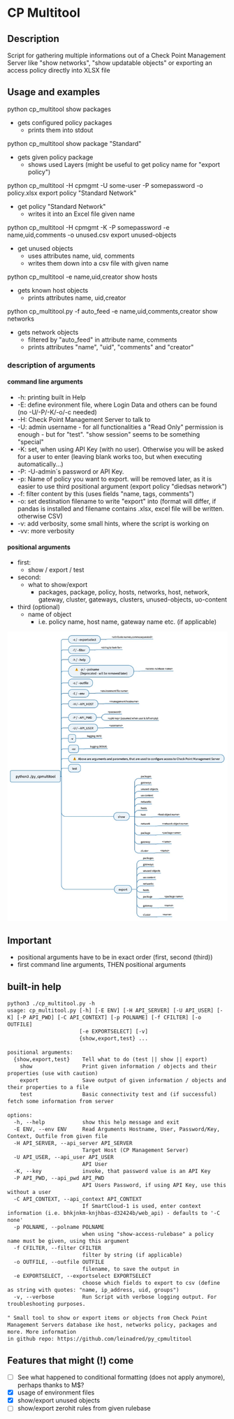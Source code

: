 # CP Multitool

## Description

Script for gathering multiple informations out of a Check Point Management Server like "show networks", "show updatable objects" or exporting an access policy directly into XLSX file

## Usage and examples

python cp_multitool show packages

- gets configured policy packages
  - prints them into stdout

python cp_multitool show package "Standard"

- gets given policy package
  - shows used Layers (might be useful to get policy name for "export policy")

python cp_multitool -H cpmgmt -U some-user -P somepassword -o policy.xlsx export policy "Standard Network"

- get policy "Standard Network"
  - writes it into an Excel file given name

python cp_multitool -H cpmgmt -K -P somepassword -e name,uid,comments -o unused.csv export unused-objects

- get unused objects
  - uses attributes name, uid, comments
  - writes them down into a csv file with given name

python cp_multitool -e name,uid,creator show hosts

- gets known host objects
  - prints attributes name, uid,creator

python cp_multitool.py -f auto_feed -e name,uid,comments,creator show networks

- gets network objects
  - filtered by "auto_feed" in attribute name, comments
  - prints attributes "name", "uid", "comments" and "creator"

### description of arguments

#### command line arguments

- -h: printing built in Help
- -E: define evironment file, where Login Data and others can be found (no -U/-P/-K/-o/-c needed)
- -H: Check Point Management Server to talk to
- -U: admin username - for all functionalities a "Read Only" permission is enough - but for "test". "show session" seems to be something "special"
- -K: set, when using API Key (with no user). Otherwise you will be asked for a user to enter (leaving blank works too, but when executing automatically...)
- -P: -U-admin´s password or API Key.
- -p: Name of policy you want to export. will be removed later, as it is easier to use third positional argument (export policy "diedsas network")
- -f: filter content by this (uses fields "name, tags, comments")
- -o: set destination filename to write "export" into (format will differ, if pandas is installed and filename contains .xlsx, excel file will be written. otherwise CSV)
- -v: add verbosity, some small hints, where the script is working on
- -vv: more verbosity

#### positional arguments

- first:
  - show / export / test
- second:
  - what to show/export
    - packages, package, policy, hosts, networks, host, network, gateway, cluster, gateways, clusters, unused-objects, uo-content
- third (optional)
  - name of object
    - i.e. policy name, host name, gateway name etc. (if applicable)

![alt text](py_cpmultitool.jpeg "kind of a command structure")

## Important

- positional arguments have to be in exact order (first, second (third))
- first command line arguments, THEN positional arguments

## built-in help

```
python3 ./cp_multitool.py -h                                                                     
usage: cp_multitool.py [-h] [-E ENV] [-H API_SERVER] [-U API_USER] [-K] [-P API_PWD] [-C API_CONTEXT] [-p POLNAME] [-f CFILTER] [-o OUTFILE]
                       [-e EXPORTSELECT] [-v]
                       {show,export,test} ...

positional arguments:
  {show,export,test}    Tell what to do (test || show || export)
    show                Print given information / objects and their properties (use with caution)
    export              Save output of given information / objects and their properties to a file
    test                Basic connectivity test and (if successful) fetch some information from server

options:
  -h, --help            show this help message and exit
  -E ENV, --env ENV     Read Arguments Hostname, User, Password/Key, Context, Outfile from given file
  -H API_SERVER, --api_server API_SERVER
                        Target Host (CP Management Server)
  -U API_USER, --api_user API_USER
                        API User
  -K, --key             invoke, that password value is an API Key
  -P API_PWD, --api_pwd API_PWD
                        API Users Password, if using API Key, use this without a user
  -C API_CONTEXT, --api_context API_CONTEXT
                        If SmartCloud-1 is used, enter context information (i.e. bhkjnkm-knjhbas-d32424b/web_api) - defaults to '-C none'
  -p POLNAME, --polname POLNAME
                        when using "show-access-rulebase" a policy name must be given, using this argument
  -f CFILTER, --filter CFILTER
                        filter by string (if applicable)
  -o OUTFILE, --outfile OUTFILE
                        filename, to save the output in
  -e EXPORTSELECT, --exportselect EXPORTSELECT
                        choose which fields to export to csv (define as string with quotes: "name, ip_address, uid, groups")
  -v, --verbose         Run Script with verbose logging output. For troubleshooting purposes.

" Small tool to show or export items or objects from Check Point Management Servers database ike host, networks policy, packages and more. More information
in github repo: https://github.com/leinadred/py_cpmultitool

```


## Features that might (!) come

- [ ] See what happened to conditional formatting (does not apply anymore), perhaps thanks to M$?
- [x] usage of environment files
- [x] show/export unused objects
- [ ] show/export zerohit rules from given rulebase
